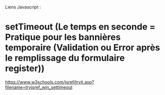 Liens Javascript :


# setTimeout (Le temps en seconde = Pratique pour les bannières temporaire (Validation ou Error après le remplissage du formulaire register))

https://www.w3schools.com/jsref/tryit.asp?filename=tryjsref_win_settimeout